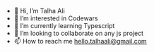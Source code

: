 - 👋 Hi, I’m Talha Ali
- 👀 I’m interested in Codewars
- 🌱 I’m currently learning Typescript
- 💞️ I’m looking to collaborate on any js project
- 📫 How to reach me hello.talhaali@gmail.com

<!---
iam-talhaali/iam-talhaali is a ✨ special ✨ repository because its `README.md` (this file) appears on your GitHub profile.
You can click the Preview link to take a look at your changes.
--->
